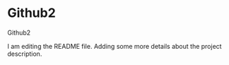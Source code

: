 # Github2
Github2

I am editing the README file. Adding some more details about the project description.
